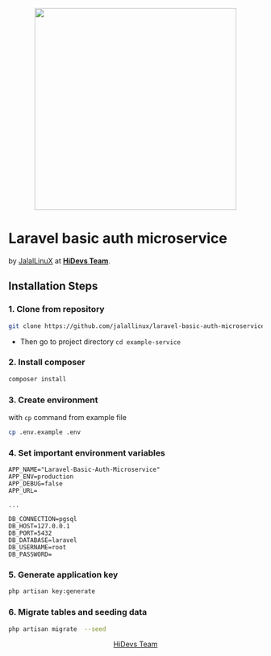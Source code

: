 <p align="center"><a href="https://laravel.com" target="_blank"><img src="https://hidevs.ir/assets/img/core-img/logo-text.png" width="400"></a></p>

# Laravel basic auth microservice
by [JalalLinuX](mailto:smjjalalzadeh93@gmail.com) at **[HiDevs Team](https://hidevs.team)**.

## Installation Steps

### 1. Clone from repository
```bash
git clone https://github.com/jalallinux/laravel-basic-auth-microservice example-service
```  
- Then go to project directory `cd example-service`

### 2. Install composer
```bash
composer install  
```  

### 3. Create environment
with `cp` command from example file
```bash
cp .env.example .env  
```  

### 4. Set important environment variables
```dotenv  
APP_NAME="Laravel-Basic-Auth-Microservice"
APP_ENV=production  
APP_DEBUG=false
APP_URL=

...  

DB_CONNECTION=pgsql
DB_HOST=127.0.0.1
DB_PORT=5432
DB_DATABASE=laravel
DB_USERNAME=root
DB_PASSWORD=
```  

### 5. Generate application key
```bash
php artisan key:generate  
```  

### 6. Migrate tables and seeding data
```bash
php artisan migrate  --seed
```  


<p align="center"><a href="https://hidevs.team">HiDevs Team</a></p>
